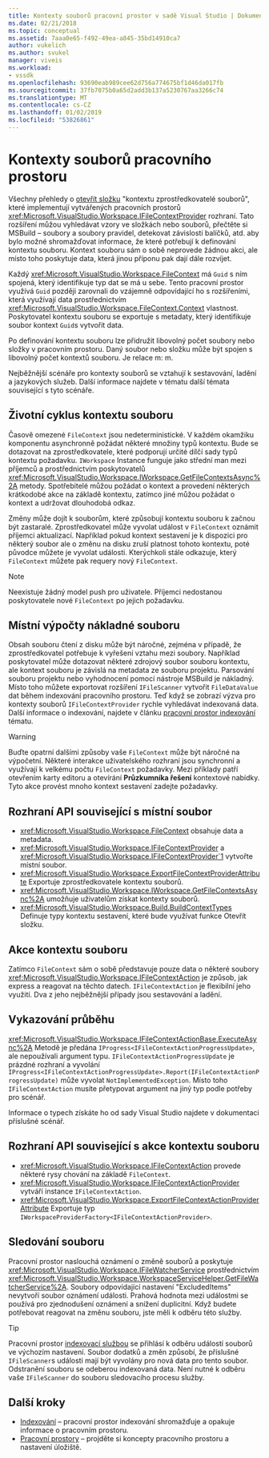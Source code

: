 ```yaml
---
title: Kontexty souborů pracovní prostor v sadě Visual Studio | Dokumentace Microsoftu
ms.date: 02/21/2018
ms.topic: conceptual
ms.assetid: 7aaa0e65-f492-49ea-a845-35bd14910ca7
author: vukelich
ms.author: svukel
manager: viveis
ms.workload:
- vssdk
ms.openlocfilehash: 93690eab989cee62d756a774675bf1d46da017fb
ms.sourcegitcommit: 37fb7075b0a65d2add3b137a5230767aa3266c74
ms.translationtype: MT
ms.contentlocale: cs-CZ
ms.lasthandoff: 01/02/2019
ms.locfileid: "53826861"
---
```

# <a name="workspace-file-contexts"></a>Kontexty souborů pracovního prostoru

Všechny přehledy o [otevřít složku](../ide/develop-code-in-visual-studio-without-projects-or-solutions.md) "kontextu zprostředkovatelé souborů", které implementují vytvářených pracovních prostorů <xref:Microsoft.VisualStudio.Workspace.IFileContextProvider> rozhraní. Tato rozšíření můžou vyhledávat vzory ve složkách nebo souborů, přečtěte si MSBuild – soubory a soubory pravidel, detekovat závislosti balíčků, atd. aby bylo možné shromažďovat informace, že které potřebují k definování kontextu souboru. Kontext souboru sám o sobě neprovede žádnou akci, ale místo toho poskytuje data, která jinou příponu pak dají dále rozvíjet.

Každý <xref:Microsoft.VisualStudio.Workspace.FileContext> má `Guid` s ním spojená, který identifikuje typ dat se má u sebe. Tento pracovní prostor využívá `Guid` později zarovnali do vzájemně odpovídající ho s rozšířeními, která využívají data prostřednictvím <xref:Microsoft.VisualStudio.Workspace.FileContext.Context> vlastnost. Poskytovatel kontextu souboru se exportuje s metadaty, který identifikuje soubor kontext `Guid`s vytvořit data.

Po definování kontextu souboru lze přidružit libovolný počet soubory nebo složky v pracovním prostoru. Daný soubor nebo složku může být spojen s libovolný počet kontextů souboru. Je relace m: m.

Nejběžnější scénáře pro kontexty souborů se vztahují k sestavování, ladění a jazykových služeb. Další informace najdete v tématu další témata související s tyto scénáře.

## <a name="file-context-lifecycle"></a>Životní cyklus kontextu souboru

Časově omezené `FileContext` jsou nedeterministické. V každém okamžiku komponentu asynchronně požádat některé množiny typů kontextu. Bude se dotazovat na zprostředkovatele, které podporují určité dílčí sady typů kontextu požadavku. `IWorkspace` Instance funguje jako střední man mezi příjemců a prostřednictvím poskytovatelů <xref:Microsoft.VisualStudio.Workspace.IWorkspace.GetFileContextsAsync%2A> metody. Spotřebitelé můžou požádat o kontext a provedení některých krátkodobé akce na základě kontextu, zatímco jiné můžou požádat o kontext a udržovat dlouhodobá odkaz. 

Změny může dojít k souborům, které způsobují kontextu souboru k začnou být zastaralé. Zprostředkovatel může vyvolat událost v `FileContext` oznámit příjemci aktualizací. Například pokud kontext sestavení je k dispozici pro některý soubor ale o změnu na disku zruší platnost tohoto kontextu, poté původce můžete je vyvolat události. Kterýchkoli stále odkazuje, který `FileContext` můžete pak requery nový `FileContext`.

>[!NOTE]
>Neexistuje žádný model push pro uživatele. Příjemci nedostanou poskytovatele nové `FileContext` po jejich požadavku.

## <a name="expensive-file-context-computations"></a>Místní výpočty nákladné souboru

Obsah souboru čtení z disku může být náročné, zejména v případě, že zprostředkovatel potřebuje k vyřešení vztahu mezi soubory. Například poskytovatel může dotazovat některé zdrojový soubor souboru kontextu, ale kontext souboru je závislá na metadata ze souboru projektu. Parsování souboru projektu nebo vyhodnocení pomocí nástroje MSBuild je nákladný. Místo toho můžete exportovat rozšíření `IFileScanner` vytvořit `FileDataValue` dat během indexování pracovního prostoru. Teď když se zobrazí výzva pro kontexty souborů `IFileContextProvider` rychle vyhledávat indexovaná data. Další informace o indexování, najdete v článku [pracovní prostor indexování](workspace-indexing.md) tématu.

>[!WARNING]
>Buďte opatrní dalšími způsoby vaše `FileContext` může být náročné na výpočetní. Některé interakce uživatelského rozhraní jsou synchronní a využívají k velkému počtu `FileContext` požadavky. Mezi příklady patří otevřením karty editoru a otevírání **Průzkumníka řešení** kontextové nabídky. Tyto akce provést mnoho kontext sestavení zadejte požadavky.

## <a name="file-context-related-apis"></a>Rozhraní API související s místní soubor

- <xref:Microsoft.VisualStudio.Workspace.FileContext> obsahuje data a metadata.
- <xref:Microsoft.VisualStudio.Workspace.IFileContextProvider> a <xref:Microsoft.VisualStudio.Workspace.IFileContextProvider`1> vytvořte místní soubor.
- <xref:Microsoft.VisualStudio.Workspace.ExportFileContextProviderAttribute> Exportuje zprostředkovatele kontextu souborů.
- <xref:Microsoft.VisualStudio.Workspace.IWorkspace.GetFileContextsAsync%2A> umožňuje uživatelům získat kontexty souborů.
- <xref:Microsoft.VisualStudio.Workspace.Build.BuildContextTypes> Definuje typy kontextu sestavení, které bude využívat funkce Otevřít složku.

## <a name="file-context-actions"></a>Akce kontextu souboru

Zatímco `FileContext` sám o sobě představuje pouze data o některé soubory <xref:Microsoft.VisualStudio.Workspace.IFileContextAction> je způsob, jak express a reagovat na těchto datech. `IFileContextAction` je flexibilní jeho využití. Dva z jeho nejběžnější případy jsou sestavování a ladění.

## <a name="reporting-progress"></a>Vykazování průběhu

<xref:Microsoft.VisualStudio.Workspace.IFileContextActionBase.ExecuteAsync%2A> Metodě je předána `IProgress<IFileContextActionProgressUpdate>`, ale nepoužívali argument typu. `IFileContextActionProgressUpdate` je prázdné rozhraní a vyvolání `IProgress<IFileContextActionProgressUpdate>.Report(IFileContextActionProgressUpdate)` může vyvolat `NotImplementedException`. Místo toho `IFileContextAction` musíte přetypovat argument na jiný typ podle potřeby pro scénář.

Informace o typech získáte ho od sady Visual Studio najdete v dokumentaci příslušné scénář.

## <a name="file-context-action-related-apis"></a>Rozhraní API související s akce kontextu souboru

- <xref:Microsoft.VisualStudio.Workspace.IFileContextAction> provede některé rysy chování na základě `FileContext`.
- <xref:Microsoft.VisualStudio.Workspace.IFileContextActionProvider> vytváří instance `IFileContextAction`.
- <xref:Microsoft.VisualStudio.Workspace.ExportFileContextActionProviderAttribute> Exportuje typ `IWorkspaceProviderFactory<IFileContextActionProvider>`.

## <a name="file-watching"></a>Sledování souboru

Pracovní prostor naslouchá oznámení o změně souborů a poskytuje <xref:Microsoft.VisualStudio.Workspace.IFileWatcherService> prostřednictvím <xref:Microsoft.VisualStudio.Workspace.WorkspaceServiceHelper.GetFileWatcherService%2A>. Soubory odpovídající nastavení "ExcludedItems" nevytvoří soubor oznámení události. Prahová hodnota mezi událostmi se používá pro zjednodušení oznámení a snížení duplicitní. Když budete potřebovat reagovat na změnu souboru, jste měli k odběru této služby.

>[!TIP]
>Pracovní prostor [indexovací službou](workspace-indexing.md) se přihlásí k odběru událostí souborů ve výchozím nastavení. Soubor dodatků a změn způsobí, že příslušné `IFileScanner`s události mají být vyvolány pro nová data pro tento soubor. Odstranění souboru se odeberou indexovaná data. Není nutné k odběru vaše `IFileScanner` do souboru sledovacího procesu služby.

## <a name="next-steps"></a>Další kroky

* [Indexování](workspace-indexing.md) – pracovní prostor indexování shromažďuje a opakuje informace o pracovním prostoru.
* [Pracovní prostory](workspaces.md) – projděte si koncepty pracovního prostoru a nastavení úložiště.
